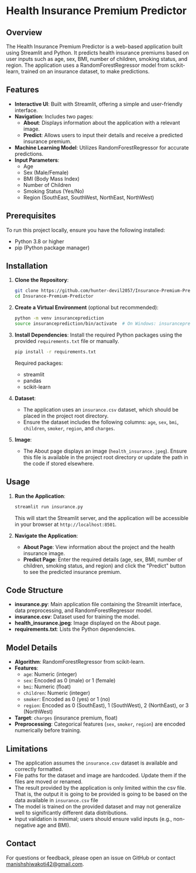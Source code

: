 # Health Insurance Premium Predictor

## Overview
The Health Insurance Premium Predictor is a web-based application built using Streamlit and Python. It predicts health insurance premiums based on user inputs such as age, sex, BMI, number of children, smoking status, and region. The application uses a RandomForestRegressor model from scikit-learn, trained on an insurance dataset, to make predictions.

## Features
- **Interactive UI**: Built with Streamlit, offering a simple and user-friendly interface.
- **Navigation**: Includes two pages:
  - **About**: Displays information about the application with a relevant image.
  - **Predict**: Allows users to input their details and receive a predicted insurance premium.
- **Machine Learning Model**: Utilizes RandomForestRegressor for accurate predictions.
- **Input Parameters**:
  - Age
  - Sex (Male/Female)
  - BMI (Body Mass Index)
  - Number of Children
  - Smoking Status (Yes/No)
  - Region (SouthEast, SouthWest, NorthEast, NorthWest)

## Prerequisites
To run this project locally, ensure you have the following installed:
- Python 3.8 or higher
- pip (Python package manager)

## Installation
1. **Clone the Repository**:
   ```bash
   git clone https://github.com/hunter-devil2057/Insurance-Premium-Predictor.git
   cd Insurance-Premium-Predictor
   ```

2. **Create a Virtual Environment** (optional but recommended):
   ```bash
   python -m venv insuranceprediction
   source insuranceprediction/bin/activate  # On Windows: insuranceprediction\Scripts\activate
   ```

3. **Install Dependencies**:
   Install the required Python packages using the provided `requirements.txt` file or manually.
   ```bash
   pip install -r requirements.txt
   ```
   Required packages:
   - streamlit
   - pandas
   - scikit-learn

4. **Dataset**:
   - The application uses an `insurance.csv` dataset, which should be placed in the project root directory.
   - Ensure the dataset includes the following columns: `age`, `sex`, `bmi`, `children`, `smoker`, `region`, and `charges`.

5. **Image**:
   - The About page displays an image (`health_insurance.jpeg`). Ensure this file is available in the project root directory or update the path in the code if stored elsewhere.

## Usage
1. **Run the Application**:
   ```bash
   streamlit run insurance.py
   ```
   This will start the Streamlit server, and the application will be accessible in your browser at `http://localhost:8501`.

2. **Navigate the Application**:
   - **About Page**: View information about the project and the health insurance image.
   - **Predict Page**: Enter the required details (age, sex, BMI, number of children, smoking status, and region) and click the "Predict" button to see the predicted insurance premium.

## Code Structure
- **insurance.py**: Main application file containing the Streamlit interface, data preprocessing, and RandomForestRegressor model.
- **insurance.csv**: Dataset used for training the model.
- **health_insurance.jpeg**: Image displayed on the About page.
- **requirements.txt**: Lists the Python dependencies.

## Model Details
- **Algorithm**: RandomForestRegressor from scikit-learn.
- **Features**:
  - `age`: Numeric (integer)
  - `sex`: Encoded as 0 (male) or 1 (female)
  - `bmi`: Numeric (float)
  - `children`: Numeric (integer)
  - `smoker`: Encoded as 0 (yes) or 1 (no)
  - `region`: Encoded as 0 (SouthEast), 1 (SouthWest), 2 (NorthEast), or 3 (NorthWest)
- **Target**: `charges` (insurance premium, float)
- **Preprocessing**: Categorical features (`sex`, `smoker`, `region`) are encoded numerically before training.

## Limitations
- The application assumes the `insurance.csv` dataset is available and correctly formatted.
- File paths for the dataset and image are hardcoded. Update them if the files are moved or renamed.
- The result provided by the application is only limited within the csv file. That is, the output it is going to be provided is going to be based on the data available in `insurance.csv` file
- The model is trained on the provided dataset and may not generalize well to significantly different data distributions.
- Input validation is minimal; users should ensure valid inputs (e.g., non-negative age and BMI).

## Contact
For questions or feedback, please open an issue on GitHub or contact [manishshiwakoti42@gmail.com](mailto:manishshiwakoti42@gmail.com).
